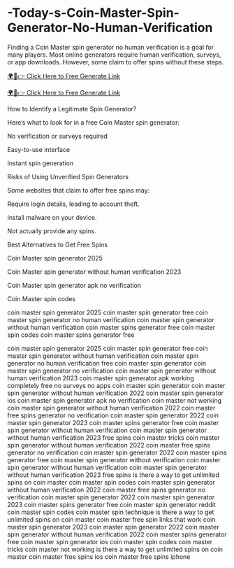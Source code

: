# -Today-s-Coin-Master-Spin-Generator-No-Human-Verification

Finding a Coin Master spin generator no human verification is a goal for many players. Most online generators require human verification, surveys, or app downloads. However, some claim to offer spins without these steps.

[🌍📱👉 Click Here to Free Generate Link](https://cutt.ly/frecoin)

[🌍📱👉 Click Here to Free Generate Link](https://cutt.ly/frecoin)

How to Identify a Legitimate Spin Generator?

Here’s what to look for in a free Coin Master spin generator:

No verification or surveys required

Easy-to-use interface

Instant spin generation

Risks of Using Unverified Spin Generators

Some websites that claim to offer free spins may:

Require login details, leading to account theft.

Install malware on your device.

Not actually provide any spins.

Best Alternatives to Get Free Spins

Coin Master spin generator 2025

Coin Master spin generator without human verification 2023

Coin Master spin generator apk no verification

Coin Master spin codes

coin master spin generator 2025
coin master spin generator free
coin master spin generator no human verification
coin master spin generator without human verification
coin master spins generator free
coin master spin codes
coin master spins generator free


coin master spin generator 2025
coin master spin generator free
coin master spin generator without human verification
coin master spin generator no human verification
free coin master spin generator
coin master spin generator no verification
coin master spin generator without human verification 2023
coin master spin generator apk
working completely free no surveys no apps coin master spin generator
coin master spin generator without human verification 2022
coin master spin generator ios
coin master spin generator apk no verification
coin master not working
coin master spin generator without human verification 2022
coin master free spins generator no verification
coin master spin generator 2022
coin master spin generator 2023
coin master spins generator free
coin master spin generator without human verification
coin master spin generator without human verification 2023 free spins
coin master tricks
coin master spin generator without human verification 2022
coin master free spins generator no verification
coin master spin generator 2022
coin master spins generator free
coin master spin generator without verification
coin master spin generator without human verification
coin master spin generator without human verification 2023 free spins
is there a way to get unlimited spins on coin master
coin master spin codes
coin master spin generator without human verification 2022
coin master free spins generator no verification
coin master spin generator 2022
coin master spin generator 2023
coin master spins generator free
coin master spin generator reddit
coin master spin codes
coin master spin technique
is there a way to get unlimited spins on coin master
coin master free spin links that work
coin master spin generator 2023
coin master spin generator 2022
coin master spin generator without human verification 2022
coin master spins generator free
coin master spin generator ios
coin master spin codes
coin master tricks
coin master not working
is there a way to get unlimited spins on coin master
coin master free spins ios
coin master free spins iphone
